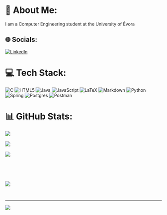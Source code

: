 # 💫 About Me:
I am a Computer Engineering student at the University of Évora


## 🌐 Socials:
[![LinkedIn](https://img.shields.io/badge/LinkedIn-%230077B5.svg?logo=linkedin&logoColor=white)](https://linkedin.com/in/alexandremgcosta) 

# 💻 Tech Stack:
![C](https://img.shields.io/badge/c-%2300599C.svg?style=flat&logo=c&logoColor=white) ![HTML5](https://img.shields.io/badge/html5-%23E34F26.svg?style=flat&logo=html5&logoColor=white) ![Java](https://img.shields.io/badge/java-%23ED8B00.svg?style=flat&logo=openjdk&logoColor=white) ![JavaScript](https://img.shields.io/badge/javascript-%23323330.svg?style=flat&logo=javascript&logoColor=%23F7DF1E) ![LaTeX](https://img.shields.io/badge/latex-%23008080.svg?style=flat&logo=latex&logoColor=white) ![Markdown](https://img.shields.io/badge/markdown-%23000000.svg?style=flat&logo=markdown&logoColor=white) ![Python](https://img.shields.io/badge/python-3670A0?style=flat&logo=python&logoColor=ffdd54) ![Spring](https://img.shields.io/badge/spring-%236DB33F.svg?style=flat&logo=spring&logoColor=white) ![Postgres](https://img.shields.io/badge/postgres-%23316192.svg?style=flat&logo=postgresql&logoColor=white) ![Postman](https://img.shields.io/badge/Postman-FF6C37?style=flat&logo=postman&logoColor=white)
# 📊 GitHub Stats:
![](https://github-readme-stats.vercel.app/api?username=alexandremgcosta&theme=tokyonight&hide_border=false&include_all_commits=false&count_private=false)<br/>
<br/>
![](https://github-readme-streak-stats.herokuapp.com/?user=alexandremgcosta&theme=tokyonight&hide_border=false)<br/>
<br/>
![](https://github-readme-stats.vercel.app/api/top-langs/?username=alexandremgcosta&theme=tokyonight&hide_border=false&include_all_commits=false&count_private=false&layout=compact)


<br/>
<br/>
<br/>

![](https://quotes-github-readme.vercel.app/api?type=horizontal&theme=tokyonight)

<br/>

---
[![](https://visitcount.itsvg.in/api?id=alexandremgcosta&icon=0&color=0)](https://visitcount.itsvg.in)

<!-- Proudly created with GPRM ( https://gprm.itsvg.in ) -->
